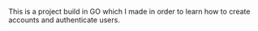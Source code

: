 This is a project build in GO which I made in order to learn how to create accounts and authenticate users.
